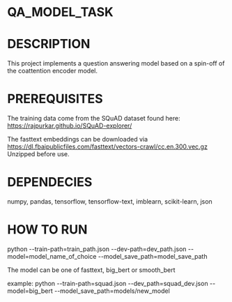 # QA_MODEL_TASK

# DESCRIPTION

This project implements a question answering model based on a spin-off of the coattention encoder model. 

# PREREQUISITES

The training data come from the SQuAD dataset found here: https://rajpurkar.github.io/SQuAD-explorer/

The fasttext embeddings can be downloaded via https://dl.fbaipublicfiles.com/fasttext/vectors-crawl/cc.en.300.vec.gz Unzipped before use.

# DEPENDECIES

numpy, pandas, tensorflow, tensorflow-text, imblearn, scikit-learn, json


# HOW TO RUN

python --train-path=train_path.json --dev-path=dev_path.json --model=model_name_of_choice --model_save_path=model_save_path

The model can be one of fasttext, big_bert or smooth_bert

example: python --train-path=squad.json --dev_path=squad_dev.json --model=big_bert --model_save_path=models/new_model

